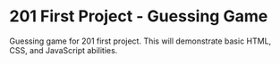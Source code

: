 # 201 First Project - Guessing Game

Guessing game for 201 first project. This will demonstrate basic HTML, CSS, and JavaScript abilities.
